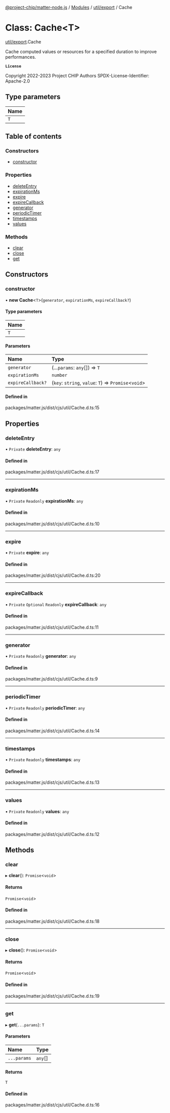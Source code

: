 [@project-chip/matter-node.js](../README.md) / [Modules](../modules.md) / [util/export](../modules/util_export.md) / Cache

# Class: Cache<T\>

[util/export](../modules/util_export.md).Cache

Cache computed values or resources for a specified duration to improve performances.

**`License`**

Copyright 2022-2023 Project CHIP Authors
SPDX-License-Identifier: Apache-2.0

## Type parameters

| Name |
| :------ |
| `T` |

## Table of contents

### Constructors

- [constructor](util_export.Cache.md#constructor)

### Properties

- [deleteEntry](util_export.Cache.md#deleteentry)
- [expirationMs](util_export.Cache.md#expirationms)
- [expire](util_export.Cache.md#expire)
- [expireCallback](util_export.Cache.md#expirecallback)
- [generator](util_export.Cache.md#generator)
- [periodicTimer](util_export.Cache.md#periodictimer)
- [timestamps](util_export.Cache.md#timestamps)
- [values](util_export.Cache.md#values)

### Methods

- [clear](util_export.Cache.md#clear)
- [close](util_export.Cache.md#close)
- [get](util_export.Cache.md#get)

## Constructors

### constructor

• **new Cache**<`T`\>(`generator`, `expirationMs`, `expireCallback?`)

#### Type parameters

| Name |
| :------ |
| `T` |

#### Parameters

| Name | Type |
| :------ | :------ |
| `generator` | (...`params`: `any`[]) => `T` |
| `expirationMs` | `number` |
| `expireCallback?` | (`key`: `string`, `value`: `T`) => `Promise`<`void`\> |

#### Defined in

packages/matter.js/dist/cjs/util/Cache.d.ts:15

## Properties

### deleteEntry

• `Private` **deleteEntry**: `any`

#### Defined in

packages/matter.js/dist/cjs/util/Cache.d.ts:17

___

### expirationMs

• `Private` `Readonly` **expirationMs**: `any`

#### Defined in

packages/matter.js/dist/cjs/util/Cache.d.ts:10

___

### expire

• `Private` **expire**: `any`

#### Defined in

packages/matter.js/dist/cjs/util/Cache.d.ts:20

___

### expireCallback

• `Private` `Optional` `Readonly` **expireCallback**: `any`

#### Defined in

packages/matter.js/dist/cjs/util/Cache.d.ts:11

___

### generator

• `Private` `Readonly` **generator**: `any`

#### Defined in

packages/matter.js/dist/cjs/util/Cache.d.ts:9

___

### periodicTimer

• `Private` `Readonly` **periodicTimer**: `any`

#### Defined in

packages/matter.js/dist/cjs/util/Cache.d.ts:14

___

### timestamps

• `Private` `Readonly` **timestamps**: `any`

#### Defined in

packages/matter.js/dist/cjs/util/Cache.d.ts:13

___

### values

• `Private` `Readonly` **values**: `any`

#### Defined in

packages/matter.js/dist/cjs/util/Cache.d.ts:12

## Methods

### clear

▸ **clear**(): `Promise`<`void`\>

#### Returns

`Promise`<`void`\>

#### Defined in

packages/matter.js/dist/cjs/util/Cache.d.ts:18

___

### close

▸ **close**(): `Promise`<`void`\>

#### Returns

`Promise`<`void`\>

#### Defined in

packages/matter.js/dist/cjs/util/Cache.d.ts:19

___

### get

▸ **get**(`...params`): `T`

#### Parameters

| Name | Type |
| :------ | :------ |
| `...params` | `any`[] |

#### Returns

`T`

#### Defined in

packages/matter.js/dist/cjs/util/Cache.d.ts:16
